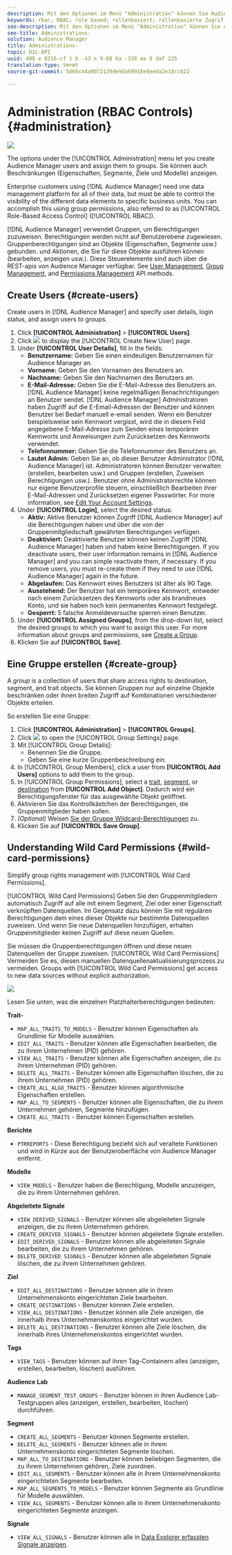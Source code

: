 ```yaml
---
description: Mit den Optionen im Menü "Administration" können Sie Audience Manager-Benutzer erstellen und Gruppen zuweisen. Sie können auch Beschränkungen (Eigenschaften, Segmente, Ziele und Modelle) anzeigen.
keywords: rbac; RBAC; role based; rollenbasiert; rollenbasierte Zugriffssteuerungselemente
seo-description: Mit den Optionen im Menü "Administration" können Sie Audience Manager-Benutzer erstellen und Gruppen zuweisen. Sie können auch Beschränkungen (Eigenschaften, Segmente, Ziele und Modelle) anzeigen.
seo-title: Administrations-
solution: Audience Manager
title: Administrations-
topic: DIL-API
uuid: 498 e 0316-cf 1 b -43 e 9-88 ba -338 ee 0 daf 225
translation-type: tm+mt
source-git-commit: 5d66c44a9072129de9da69918e9eeda2e18ccb22

---
```



# Administration (RBAC Controls) {#administration}

![](assets/rbac-controls.png)

The options under the [!UICONTROL Administration] menu let you create Audience Manager users and assign them to groups. Sie können auch Beschränkungen (Eigenschaften, Segmente, Ziele und Modelle) anzeigen.

Enterprise customers using [!DNL Audience Manager] need one data management platform for all of their data, but must be able to control the visibility of the different data elements to specific business units. You can accomplish this using group permissions, also referred to as [!UICONTROL Role-Based Access Control] ([!UICONTROL RBAC]).

[!DNL Audience Manager] verwendet Gruppen, um Berechtigungen zuzuweisen. Berechtigungen werden nicht auf Benutzerebene zugewiesen. Gruppenberechtigungen sind an Objekte (Eigenschaften, Segmente usw.) gebunden. und Aktionen, die Sie für diese Objekte ausführen können (bearbeiten, anzeigen usw.). Diese Steuerelemente sind auch über die REST-apis von Audience Manager verfügbar. See [User Management](/help/using/api/rest-api-main/aam-api-user-group-permission/aam-api-user.md), [Group Management](/help/using/api/rest-api-main/aam-api-user-group-permission/aam-api-group.md), and [Permissions Management](/help/using/api/rest-api-main/aam-api-user-group-permission/aam-api-permissions.md) API methods.

## Create Users {#create-users}

<!-- t_create_users.xml -->

Create users in [!DNL Audience Manager] and specify user details, login status, and assign users to groups.

1. Click **[!UICONTROL Administration]** &gt; **[!UICONTROL Users]**.
1. Click ![](assets/icon_add.png) to display the [!UICONTROL Create New User] page.
1. Under **[!UICONTROL User Details]**, fill in the fields:
   * **Benutzername:** Geben Sie einen eindeutigen Benutzernamen für Audience Manager an.
   * **Vorname:** Geben Sie den Vornamen des Benutzers an.
   * **Nachname:** Geben Sie den Nachnamen des Benutzers an.
   * **E-Mail-Adresse:** Geben Sie die E-Mail-Adresse des Benutzers an. [!DNL Audience Manager] keine regelmäßigen Benachrichtigungen an Benutzer sendet. [!DNL Audience Manager] Administratoren haben Zugriff auf die E-Email-Adressen der Benutzer und können Benutzer bei Bedarf manuell e-email senden. Wenn ein Benutzer beispielsweise sein Kennwort vergisst, wird die in diesem Feld angegebene E-Mail-Adresse zum Senden eines temporären Kennworts und Anweisungen zum Zurücksetzen des Kennworts verwendet.
   * **Telefonnummer:** Geben Sie die Telefonnummer des Benutzers an.
   * **Lautet Admin:** Geben Sie an, ob dieser Benutzer Administrator [!DNL Audience Manager] ist. Administratoren können Benutzer verwalten (erstellen, bearbeiten usw.) und Gruppen (erstellen, Zuweisen Berechtigungen usw.). Benutzer ohne Administratorrechte können nur eigene Benutzerprofile steuern, einschließlich Bearbeiten ihrer E-Mail-Adressen und Zurücksetzen eigener Passwörter. For more information, see [Edit Your Account Settings](../../features/administration/edit-account-settings.md).
1. Under **[!UICONTROL Login]**, select the desired status:
   * **Aktiv:** Aktive Benutzer können Zugriff [!DNL Audience Manager] auf die Berechtigungen haben und über die von der Gruppenmitgliedschaft gewährten Berechtigungen verfügen.
   * **Deaktiviert:** Deaktivierte Benutzer können keinen Zugriff [!DNL Audience Manager] haben und haben keine Berechtigungen. If you deactivate users, their user information remains in [!DNL Audience Manager] and you can simple reactivate them, if necessary. If you remove users, you must re-create them if they need to use [!DNL Audience Manager] again in the future.
   * **Abgelaufen:** Das Kennwort eines Benutzers ist älter als 90 Tage.
   * **Ausstehend:** Der Benutzer hat ein temporäres Kennwort, entweder nach einem Zurücksetzen des Kennworts oder als brandneues Konto, und sie haben noch kein permanentes Kennwort festgelegt.
   * **Gesperrt:** 5 falsche Anmeldeversuche sperren einen Benutzer.
1. Under **[!UICONTROL Assigned Groups]**, from the drop-down list, select the desired groups to which you want to assign this user.
For more information about groups and permissions, see [Create a Group](../../features/administration/administration-overview.md#create-group).
1. Klicken Sie auf **[!UICONTROL Save]**.

## Eine Gruppe erstellen {#create-group}

A *group* is a collection of users that share access rights to destination, segment, and trait objects. Sie können Gruppen nur auf einzelne Objekte beschränken oder ihnen breiten Zugriff auf Kombinationen verschiedener Objekte erteilen.

<!-- t_create_groups.xml -->

So erstellen Sie eine Gruppe:

1. Click **[!UICONTROL Administration]** &gt; **[!UICONTROL Groups]**.
1. Click  ![](assets/icon_add.png) to open the [!UICONTROL Group Settings] page.
1. Mit [!UICONTROL Group Details]:
   * Benennen Sie die Gruppe.
   * Geben Sie eine kurze Gruppenbeschreibung ein.
1. In [!UICONTROL Group Members], click a user from **[!UICONTROL Add Users]** options to add them to the group.
1. In [!UICONTROL Group Permissions], select a [trait](../../features/traits/trait-details-page.md), [segment](../../features/segments/segments-purpose.md), or [destination](../../features/destinations/destinations.md) from **[!UICONTROL Add Object]**.
Dadurch wird ein Berechtigungsfenster für das ausgewählte Objekt geöffnet.
1. Aktivieren Sie das Kontrollkästchen der Berechtigungen, die Gruppenmitglieder haben sollen.
1. *(Optional)* Weisen [Sie der Gruppe Wildcard-Berechtigungen](../../features/administration/administration-overview.md#wild-card-permissions) zu.
1. Klicken Sie auf **[!UICONTROL Save Group]**.

## Understanding Wild Card Permissions {#wild-card-permissions}

Simplify group rights management with [!UICONTROL Wild Card Permissions].

<!-- c_wildcard_permissions.xml -->

[!UICONTROL Wild Card Permissions] Geben Sie den Gruppenmitgliedern automatisch Zugriff auf alle mit einem Segment, Ziel oder einer Eigenschaft verknüpften Datenquellen. Im Gegensatz dazu können Sie mit regulären Berechtigungen dem eines dieser Objekte nur bestimmte Datenquellen zuweisen. Und wenn Sie neue Datenquellen hinzufügen, erhalten Gruppenmitglieder keinen Zugriff auf diese neuen Quellen.

Sie müssen die Gruppenberechtigungen öffnen und diese neuen Datenquellen der Gruppe zuweisen. [!UICONTROL Wild Card Permissions] Vermeiden Sie es, diesen manuellen Datenquellenaktualisierungsprozess zu vermeiden. Groups with [!UICONTROL Wild Card Permissions] get access to new data sources without explicit authorization.

![](assets/wild-card.png)

Lesen Sie unten, was die einzelnen Platzhalterberechtigungen bedeuten:

**Trait-**

* `MAP_ALL_TRAITS_TO_MODELS` - Benutzer können Eigenschaften als Grundlinie für Modelle auswählen.
* `EDIT_ALL_TRAITS` - Benutzer können alle Eigenschaften bearbeiten, die zu ihrem Unternehmen (PID) gehören.
* `VIEW_ALL_TRAITS` - Benutzer können alle Eigenschaften anzeigen, die zu ihrem Unternehmen (PID) gehören.
* `DELETE_ALL_TRAITS` - Benutzer können alle Eigenschaften löschen, die zu ihrem Unternehmen (PID) gehören.
* `CREATE_ALL_ALGO_TRAITS` - Benutzer können algorithmische Eigenschaften erstellen.
* `MAP_ALL_TO_SEGMENTS` - Benutzer können alle Eigenschaften, die zu ihrem Unternehmen gehören, Segmente hinzufügen.
* `CREATE_ALL_TRAITS` - Benutzer können Eigenschaften erstellen.

**Berichte**

* `PTRREPORTS` - Diese Berechtigung bezieht sich auf veraltete Funktionen und wird in Kürze aus der Benutzeroberfläche von Audience Manager entfernt.

**Modelle**

* `VIEW_MODELS` - Benutzer haben die Berechtigung, Modelle anzuzeigen, die zu ihrem Unternehmen gehören.

**Abgeleitete Signale**

* `VIEW_DERIVED_SIGNALS` - Benutzer können alle abgeleiteten Signale anzeigen, die zu ihrem Unternehmen gehören.
* `CREATE_DERIVED_SIGNALS` - Benutzer können abgeleitete Signale erstellen.
* `EDIT_DERIVED_SIGNALS` - Benutzer können alle abgeleiteten Signale bearbeiten, die zu ihrem Unternehmen gehören.
* `DELETE_DERIVED_SIGNALS` - Benutzer können alle abgeleiteten Signale löschen, die zu ihrem Unternehmen gehören.

**Ziel**

* `EDIT_ALL_DESTINATIONS` - Benutzer können alle in ihrem Unternehmenskonto eingerichteten Ziele bearbeiten.
* `CREATE_DESTINATIONS` - Benutzer können Ziele erstellen.
* `VIEW_ALL_DESTINATIONS` - Benutzer können alle Ziele anzeigen, die innerhalb ihres Unternehmenskontos eingerichtet wurden.
* `DELETE_ALL_DESTINATIONS` - Benutzer können alle Ziele löschen, die innerhalb ihres Unternehmenskontos eingerichtet wurden.

**Tags**

* `VIEW_TAGS` - Benutzer können auf ihren Tag-Containern alles (anzeigen, erstellen, bearbeiten, löschen) ausführen.

**Audience Lab**

* `MANAGE_SEGMENT_TEST_GROUPS` - Benutzer können in ihren Audience Lab-Testgruppen alles (anzeigen, erstellen, bearbeiten, löschen) durchführen.

**Segment**

* `CREATE_ALL_SEGMENTS` - Benutzer können Segmente erstellen.
* `DELETE_ALL_SEGMENTS` - Benutzer können alle in ihrem Unternehmenskonto eingerichteten Segmente löschen.
* `MAP_ALL_TO_DESTINATIONS` - Benutzer können beliebigen Segmenten, die zu ihrem Unternehmen gehören, Ziele zuordnen.
* `EDIT_ALL_SEGMENTS` - Benutzer können alle in ihrem Unternehmenskonto eingerichteten Segmente bearbeiten.
* `MAP_ALL_SEGMENTS_TO_MODELS` - Benutzer können Segmente als Grundlinie für Modelle auswählen.
* `VIEW_ALL_SEGMENTS` - Benutzer können alle in ihrem Unternehmenskonto eingerichteten Segmente anzeigen.

**Signale**

* `VIEW_ALL_SIGNALS` - Benutzer können alle in [Data Explorer erfassten Signale anzeigen](/help/using/features/data-explorer/data-explorer-overview.md).